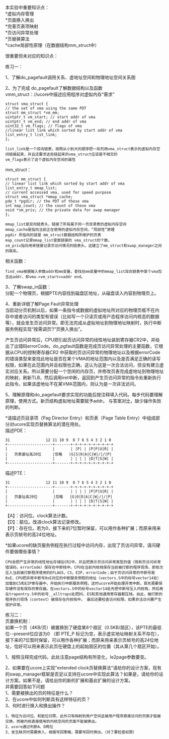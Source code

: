 本实验中重要知识点：  
*虚拟内存管理  
*页面换入换出  
*完善页表项映射  
*页访问异常处理  
*页替换算法  
*cache局部性原理（在数据结构mm_struct中）

很重要但未对应的知识点：


练习一：

1、了解do_pagefault调用关系、虚地址空间和物理地址空间关系图
  
2、为了完成 do_pagefault了解数据结构以及函数  
vmm\_struct：//ucore中描述应用程序对虚拟内存“需求”

	struct vma_struct {
	// the set of vma using the same PDT
	struct mm_struct *vm_mm;
	uintptr_t vm_start; // start addr of vma
	uintptr_t vm_end; // end addr of vma
	uint32_t vm_flags; // flags of vma
	//linear list link which sorted by start addr of vma
	list_entry_t list_link;
	};  

	list_link是一个双向链表，按照从小到大的顺序把一系列用vma_struct表示的虚拟内存空间链接起来，并且还要求这些链起来的vma_struct应该是不相交的  
	vm_flags表示了这个虚拟内存空间的属性  
mm_struct：  

	struct mm_struct {
	// linear list link which sorted by start addr of vma
	list_entry_t mmap_list;
	// current accessed vma, used for speed purpose
	struct vma_struct *mmap_cache;
	pde_t *pgdir; // the PDT of these vma
	int map_count; // the count of these vma
	void *sm_priv; // the private data for swap manager
	};

	mmap_list是双向链表头，链接了所有属于同一页目录表的虚拟内存空间  
	mmap_cache是指向当前正在使用的虚拟内存空间，“局部性”原理	 
	pgdir 所指向的就是 mm_struct数据结构所维护的页表  
	map_count记录mmap_list里面链接的 vma_struct的个数。  
	sm_priv指向用来链接记录页访问情况的链表头，这建立了mm_struct和swap_manager之间的联系。

相关函数：  

	find_vma根据输入参数addr和mm变量，查找在mm变量中的mmap_list双向链表中某个vma包含此addr，即vma->vm_start<=addr end。

3、了解swap_in函数：  
分配一个物理页，根据PTE内容找到磁盘区地址，从磁盘读入内容到物理页上。  

4、重新详细了解Page Fault异常处理  
当启动分页机制以后，如果一条指令或数据的虚拟地址所对应的物理页框不在内
存中或者访问的类型有错误（比如写一个只读页或用户态程序访问内核态的数据等），就会发生页访问异常。即无法完成从虚拟地址到物理地址映射时，执行中断服务例程实现“按需调页”/“页换入换出”。  

产生页访问异常后，CPU把引起页访问异常的线性地址装到寄存器CR2中，并给出了出错码errorCode。do_pgfault函数是完成页访问异常处理的主要函数，它根据从CPU的控制寄存器CR2
中获取的页访问异常的物理地址以及根据errorCode的错误类型来查找此地址是否在某个VMA的地址范围内以及是否满足正确的读写权限，如果在此范围内并且权限也正确，这认为这是一次合法访问，但没有建立虚实对应关系。所以需要分配一个空闲的内存页，并修改页表完成虚地址到物理地址的映射，刷新TLB，然后调用iret中断，返回到产生页访问异常的指令处重新执行此指令。如果该虚地址不在某VMA范围内，则认为是一次非法访问。  

5、理解原理和do_pagefault要求实现的功能后按注释填入代码。每步代码要理解原理，使用方式。新页结构虚拟地址需要赋予addr。 与答案对比，缺少操作失败的判断。 

*请描述页目录项（Pag Director Entry）和页表（Page Table Entry）中组成部分对ucore实现页替换算法的潜在用处。  
描述PDE：  

 	31                12 11 10 9  8 7 6 5 4 3 2 1 0  
	+--------------------+-------+-+-+-+-+-+-+-+-+-+  
	|                    |       | |P| | |P|P|U|R| |  
	|   页表基址高20位     |忽略   |G|S|0|A|C|W|/|/|P|  
	|                    |       | | | | |D|T|S|W| |   
	+--------------------+-------+-+-+-+-+-+-+-+-+-+ 
描述PTE：  

 	31                12 11 10 9  8 7 6 5 4 3 2 1 0  
	+--------------------+-------+-+-+-+-+-+-+-+-+-+  
	|                    |       | | | | |P|P|U|R| |  
	|   页基址高20位       |忽略   |G|0|D|A|C|W|/|/|P|  
	|                    |       | | | | |D|T|S|W| |  
	+--------------------+-------+-+-+-+-+-+-+-+-+-+  

【A】：访问位。clock算法计数。  
【D】：脏位。改进clock算法记录修改。   
【P】：存在位。若为0，接下来的7位暂时保留，可以用作各种扩展；而原来用来表示页帧号的高24位地址。  

*如果ucore的缺页服务例程在执行过程中访问内存，出现了页访问异常，请问硬件要做哪些事情？  

	CPU会把产生异常的线性地址存储在CR2中，并且把表示页访问异常类型的值（简称页访问异常错误码，errorCode）保存在中断栈中。CPU在当前内核栈保存当前被打断的程序现场，即依次压入当前被打断程序使用的EFLAGS，CS，EIP，errorCode；由于页访问异常的中断号是0xE，CPU把异常中断号0xE对应的中断服务例程的地址（vectors.S中的标号vector14处）加载到CS和EIP寄存器中，开始执行中断服务例程。这时ucore开始处理异常中断，首先需要保存硬件没有保存的寄存器。在vectors.S中的标号vector14处先把中断号压入内核栈，然后再在trapentry.S中的标号__alltraps处把DS、ES和其他通用寄存器都压栈。自此，被打断的程序执行现场（context）被保存在内核栈中。 最后还要检查访问权限，如果非法访问要产生保护异常。 

练习二：  
页置换机制：  
如果一个页（4KB/页）被置换到了硬盘某8个扇区（0.5KB/扇区），该PTE的最低位--present位应该为0 （即 PTE_P 标记为空，表示虚实地址映射关系不存在），接下来的7位暂时保留，可以用作各种扩展；而原来用来表示页帧号的高24位地址，恰好可以用来表示此页在硬盘上的起始扇区的位置（其从第几个扇区开始）。  

1、按照注释完成代码，此处注意page结构有所变化，le2page参数要变。

2、如果要在ucore上实现"extended clock页替换算法"请给你的设计方案，现有的swap_manager框架是否足以支持在ucore中实现此算法？如果是，请给你的设计方案。如果不是，请给出你的新的扩展和基此扩展的设计方案。  
并需要回答如下问题  
1、需要被换出的页的特征是什么？  
2、在ucore中如何判断具有这样特征的页？  
3、何时进行换入和换出操作？  

	
	1、特征为访问位、和脏位归零，此外只有映射到用户空间且被用户程序直接访问的页面才能被交换，而被内核直接使用的内核空间的页面不能被换出。  
	2、ucore通过判断A、D两位
	3、发生缺页时需要换入，根据写回策略，需要写回时换出。（对了要检查权限）
